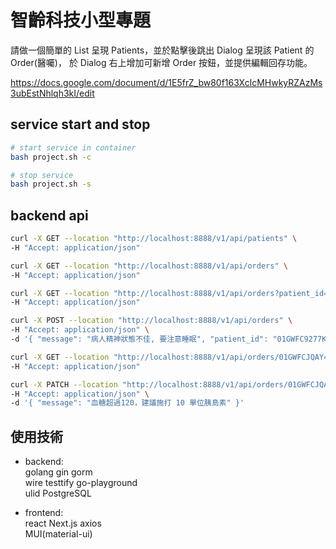 # 智齡科技小型專題

請做一個簡單的 List 呈現 Patients，並於點擊後跳出 Dialog 呈現該 Patient 的 Order(醫囑)，
於 Dialog 右上增加可新增 Order 按鈕，並提供編輯回存功能。

<https://docs.google.com/document/d/1E5frZ_bw80f163XclcMHwkyRZAzMs3ubEstNhlqh3kI/edit>

## service start and stop

```bash
# start service in container
bash project.sh -c

# stop service
bash project.sh -s
```

## backend api

```bash
curl -X GET --location "http://localhost:8888/v1/api/patients" \
-H "Accept: application/json"

curl -X GET --location "http://localhost:8888/v1/api/orders" \
-H "Accept: application/json"

curl -X GET --location "http://localhost:8888/v1/api/orders?patient_id=01GWFC9277K77PP1XX57BNHBFS" \
-H "Accept: application/json"

curl -X POST --location "http://localhost:8888/v1/api/orders" \
-H "Accept: application/json" \
-d '{ "message": "病人精神狀態不佳, 要注意睡眠", "patient_id": "01GWFC9277K77PP1XX57BNHBFS" }'

curl -X GET --location "http://localhost:8888/v1/api/orders/01GWFCJQAY4QCSXJ1W1SF3ACJG" \
-H "Accept: application/json"

curl -X PATCH --location "http://localhost:8888/v1/api/orders/01GWFCJQAY4QCSXJ1W1SF3ACJG" \
-H "Accept: application/json" \
-d '{ "message": "血糖超過120，建議施打 10 單位胰島素" }'

```

## 使用技術

- backend:  
	golang gin gorm  
	wire testtify go-playground  
	ulid PostgreSQL  

- frontend:  
	react Next.js axios  
	MUI(material-ui)  


